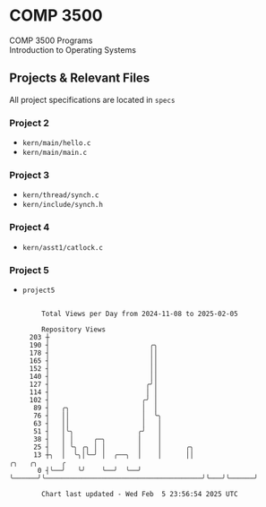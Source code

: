 # COMP 3500
COMP 3500 Programs  
Introduction to Operating Systems  
## Projects & Relevant Files
All project specifications are located in `specs`
### Project 2
- `kern/main/hello.c`
- `kern/main/main.c`
### Project 3
- `kern/thread/synch.c`
- `kern/include/synch.h`
### Project 4
- `kern/asst1/catlock.c`
### Project 5
- `project5`

```

        Total Views per Day from 2024-11-08 to 2025-02-05

        Repository Views
     203 ┼
     190 ┤                         ╭╮
     178 ┤                         ││
     165 ┤                         ││
     152 ┤                         ││
     140 ┤                         ││
     127 ┤                        ╭╯│
     114 ┤                        │ │
     102 ┤                       ╭╯ │
      89 ┤   ╭╮                  │  │
      76 ┤   ││                  │  ╰╮
      63 ┤   ││                  │   │
      51 ┤   │╰╮                ╭╯   │
      38 ┤   │ │     ╭─╮        │    │
      25 ┤   │ ╰╮ ╭╮ │ │        │    │      ╭╮
      13 ┼╮  │  ╰╮│╰─╯ │  ╭──╮  │    │      ││                                       ╭╮   ╭╮      ╭
       0 ┤╰──╯   ╰╯    ╰──╯  ╰──╯    ╰──────╯╰───────────────────────────────────────╯╰───╯╰──────╯

        Chart last updated - Wed Feb  5 23:56:54 2025 UTC
        
```
